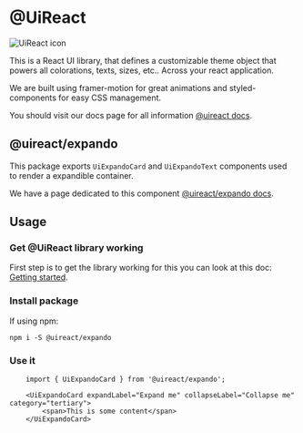 # @UiReact
![UiReact icon](https://www.uireact.io/_next/static/media/sunglasses_cat.a5f3369a.gif)

This is a React UI library, that defines a customizable theme object that powers all colorations, texts, sizes, etc.. Across your react application.

We are built using framer-motion for great animations and styled-components for easy CSS management.

You should visit our docs page for all information [@uireact docs](https://uireact.io).

## @uireact/expando

This package exports `UiExpandoCard` and `UiExpandoText` components used to render a expandible container.

We have a page dedicated to this component [@uireact/expando docs](https://www.uireact.io/docs/expando-card).

## Usage

### Get @UiReact library working

First step is to get the library working for this you can look at this doc: [Getting started](https://www.uireact.io/docs).

### Install package

If using npm:

```
npm i -S @uireact/expando
```

### Use it

```tsx
    import { UiExpandoCard } from '@uireact/expando';

    <UiExpandoCard expandLabel="Expand me" collapseLabel="Collapse me" category="tertiary">
        <span>This is some content</span>
    </UiExpandoCard>
```
